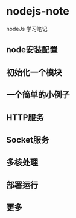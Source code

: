# nodejs-note
nodeJs 学习笔记


## node安装配置

## 初始化一个模块

## 一个简单的小例子

## HTTP服务

## Socket服务

## 多核处理

## 部署运行

## 更多